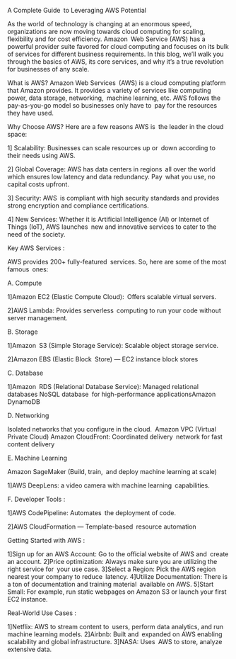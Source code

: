 A Complete Guide to Leveraging AWS Potential

As the world of technology is changing at an enormous speed, organizations are now moving towards cloud computing for scaling, flexibility and for cost efficiency. Amazon Web Service (AWS) has a powerful provider suite favored for cloud computing and focuses on its bulk of services for different business requirements. In this blog, we’ll walk you through the basics of AWS, its core services, and why it’s a true revolution for businesses of any scale.

What is AWS?
Amazon Web Services (AWS) is a cloud computing platform that Amazon provides. It provides a variety of services like computing power, data storage, networking, machine learning, etc. AWS follows the pay-as-you-go model so businesses only have to pay for the resources they have used.

Why Choose AWS?
Here are a few reasons AWS is the leader in the cloud space:

1] Scalability: Businesses can scale resources up or down according to their needs using AWS.

2] Global Coverage: AWS has data centers in regions all over the world which ensures low latency and data redundancy.
Pay what you use, no capital costs upfront.

3] Security: AWS is compliant with high security standards and provides strong encryption and compliance certifications.

4] New Services: Whether it is Artificial Intelligence (AI) or Internet of Things (IoT), AWS launches new and innovative services to cater to the need of the society.

Key AWS Services :

AWS provides 200+ fully-featured services. So, here are some of the most famous ones:

A. Compute

1]Amazon EC2 (Elastic Compute Cloud): Offers scalable virtual servers.

2]AWS Lambda: Provides serverless computing to run your code without server management.

B. Storage

1]Amazon S3 (Simple Storage Service): Scalable object storage service.

2]Amazon EBS (Elastic Block Store) — EC2 instance block stores

C. Database

1]Amazon RDS (Relational Database Service): Managed relational databases
NoSQL database for high-performance applicationsAmazon DynamoDB

D. Networking

Isolated networks that you configure in the cloud. Amazon VPC (Virtual Private Cloud)
Amazon CloudFront: Coordinated delivery network for fast content delivery

E. Machine Learning

Amazon SageMaker (Build, train, and deploy machine learning at scale)

1]AWS DeepLens: a video camera with machine learning capabilities.

F. Developer Tools :

1]AWS CodePipeline: Automates the deployment of code.

2]AWS CloudFormation — Template-based resource automation

Getting Started with AWS :

1]Sign up for an AWS Account: Go to the official website of AWS and create an account.
2]Price optimization: Always make sure you are utilizing the right service for your use case.
3]Select a Region: Pick the AWS region nearest your company to reduce latency.
4]Utilize Documentation: There is a ton of documentation and training material available on AWS.
5]Start Small: For example, run static webpages on Amazon S3 or launch your first EC2 instance.

Real-World Use Cases :

1]Netflix: AWS to stream content to users, perform data analytics, and run machine learning models.
2]Airbnb: Built and expanded on AWS enabling scalability and global infrastructure.
3]NASA: Uses AWS to store, analyze extensive data.
